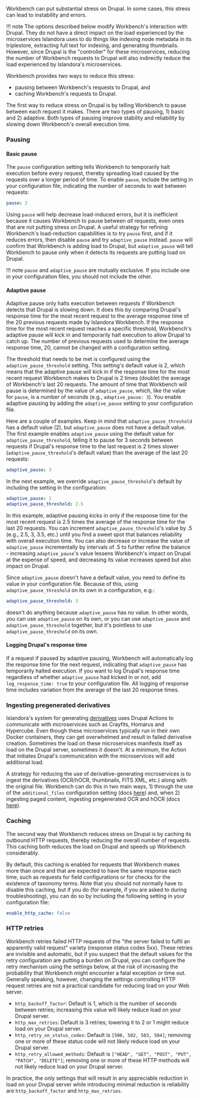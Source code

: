 Workbench can put substantial stress on Drupal. In some cases, this stress can lead to instability and errors.

!!! note
    The options described below modify Workbench's interaction with Drupal. They do not have a direct impact on the load experienced by the microservices Islandora uses to do things like indexing node metadata in its triplestore, extracting full text for indexing, and generating thumbnails. However, since Drupal is the "controller" for these microservices, reducing the number of Workbench requests to Drupal will also indirectly reduce the load experienced by Islandora's microservices.

Workbench provides two ways to reduce this stress:

* pausing between Workbench's requests to Drupal, and
* caching Workbench's requests to Drupal.

The first way to reduce stress on Drupal is by telling Workbench to pause between each request it makes. There are two types of pausing, 1) basic and 2) adaptive. Both types of pausing improve stability and reliability by slowing down Workbench's overall execution time.

### Pausing

#### Basic pause

The `pause` configuration setting tells Workbench to temporarily halt execution before every request, thereby spreading load caused by the requests over a longer period of time. To enable `pause`, include the setting in your configuration file, indicating the number of seconds to wait between requests:

```yaml
pause: 2
```

Using `pause` will help decrease load-induced errors, but it is inefficient because it causes Workbench to pause between *all* requests, even ones that are not putting stress on Drupal. A useful strategy for refining Workbench's load-reduction capabilities is to try `pause` first, and if it reduces errors, then disable `pause` and try `adaptive_pause` instead. `pause` will confirm that Workbench is adding load to Drupal, but `adaptive_pause` will tell Workbench to pause only when it detects its requests are putting load on Drupal.

!!! note
    `pause` and `adaptive_pause` are mutually exclusive. If you include one in your configuration files, you should not include the other.

#### Adaptive pause

Adaptive pause only halts execution between requests if Workbench detects that Drupal is slowing down. It does this by comparing Drupal's response time for the most recent request to the average response time of the 20 previous requests made by Islandora Workbench. If the response time for the most recent request reaches a specific threshold, Workbench's adaptive pause will kick in and temporarily halt execution to allow Drupal to catch up. The number of previous requests used to determine the average response time, 20, cannot be changed with a configuration setting.

The threshold that needs to be met is configured using the `adaptive_pause_threshold` setting. This setting's default value is 2, which means that the adaptive pause will kick in if the response time for the most recent request Workbench makes to Drupal is 2 times (double) the average of Workbench's last 20 requests. The amount of time that Workbench will pause is determined by the value of `adaptive_pause`, which, like the value for `pause`, is a number of seconds (e.g., `adaptive_pause: 3`). You enable adaptive pausing by adding the `adaptive_pause` setting to your configuration file.

Here are a couple of examples. Keep in mind that `adaptive_pause_threshold` has a default value (2), but `adaptive_pause` does not have a default value. The first example enables `adaptive_pause` using the default value for `adaptive_pause_threshold`, telling it to pause for 3 seconds between requests if Drupal's response time to the last request is 2 times slower (`adaptive_pause_threshold`'s default value) than the average of the last 20 requests:

```yaml
adaptive_pause: 3
```

In the next example, we override `adaptive_pause_threshold`'s default by including the setting in the configuration:

```yaml
adaptive_pause: 2
adaptive_pause_threshold: 2.5
```

In this example, adaptive pausing kicks in only if the response time for the most recent request is 2.5 times the average of the response time for the last 20 requests. You can increment `adaptive_pause_threshold`'s value by .5 (e.g., 2.5, 3, 3.5, etc.) until you find a sweet spot that balances reliability with overall execution time. You can also decrease or increase the value of `adaptive_pause` incrementally by intervals of .5 to further refine the balance - increasing `adaptive_pause`'s value lessens Workbench's impact on Drupal at the expense of speed, and decreasing its value increases speed but also impact on Drupal.

Since `adaptive_pause` doesn't have a default value, you need to define its value in your configuration file. Because of this, using `adaptive_pause_threshold` on its own in a configuration, e.g.:

```yaml
adaptive_pause_threshold: 3
```

doesn't do anything because `adaptive_pause` has no value. In other words, you can use `adaptive_pause` on its own, or you can use `adaptive_pause` and `adaptive_pause_threshold` together, but it's pointless to use `adaptive_pause_threshold` on its own.

#### Logging Drupal's response time

If a request if paused by adaptive pausing, Workbench will automatically log the response time for the next request, indicating that `adaptive_pause` has temporarily halted execution. If you want to log Drupal's response time regardless of whether `adaptive_pause` had kicked in or not, add `log_response_time: true` to your configuration file. All logging of response time includes variation from the average of the last 20 response times.

### Ingesting pregenerated derivatives

Islandora's system for generating [derivatives](https://islandora.github.io/documentation/concepts/derivatives/) uses Drupal Actions to communicate with microservices such as Crayfits, Homarus and Hypercube. Even though these microservices typically run in their own Docker containers, they can get overwhelmed and result in failed derivative creation. Sometimes the load on these microservices manifests itself as load on the Drupal server, sometimes it doesn't. At a minimum, the Action that initiates Drupal's communication with the microservices will add additional load.

A strategy for reducing the use of derivative-generating microservices is to ingest the derivatives (OCR/hOCR, thumbnails, FITS XML, etc.) along with the original file. Workbench can do this in two main ways, 1) through the use of the `additional_files` configuration setting (docs [here](/islandora_workbench_docs/adding_multiple_media/)) and, when 2) ingesting paged content, ingesting pregenerated OCR and hOCR (docs [here](/islandora_workbench_docs/paged_and_compound/#ingesting-ocr-and-other-files-with-page-images)).

### Caching

The second way that Workbench reduces stress on Drupal is by caching its outbound HTTP requests, thereby reducing the overall number of requests. This caching both reduces the load on Drupal and speeds up Workbench considerably.

By default, this caching is enabled for requests that Workbench makes more than once and that are expected to have the same response each time, such as requests for field configurations or for checks for the existence of taxonomy terms. Note that you should not normally have to disable this caching, but if you do (for example, if you are asked to during troubleshooting), you can do so by including the following setting in your configuration file:

```yaml
enable_http_cache: false
```

### HTTP retries

Workbench retries failed HTTP requests of the "the server failed to fulfil an apparently valid request" variety (response status codes 5xx). These retries are invisible and automatic, but if you suspect that the default values for the retry configuration are putting a burden on Drupal, you can configure the retry mechanism using the settings below, at the risk of increasing the probability that Workbench might encounter a fatal exception or time out. Generally speaking, however, changing the settings controlling HTTP request retries are not a practical candidate for reducing load on your Web server.

- `http_backoff_factor`: Default is 1, which is the number of seconds between retries; increasing this value will likely reduce load on your Drupal server.
- `http_max_retries`: Default is 3 retries; lowering it to 2 or 1 might reduce load on your Drupal server.
- `http_retry_on_status_codes`: Default is `[500, 502, 503, 504]`; removing one or more of these status code will not likely reduce load on your Drupal server.
- `http_retry_allowed_methods`: Default is `["HEAD", "GET", "POST", "PUT", "PATCH", "DELETE"]`; removing one or more of these HTTP methods will not likely reduce load on your Drupal server.

In practice, the only settings that will result in any appreciable reduction in load on your Drupal server while introducing minimal reduction is reliability are `http_backoff_factor` and `http_max_retries`.